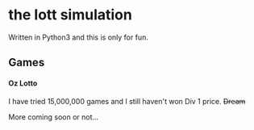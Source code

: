 # the lott simulation
Written in Python3 and this is only for fun.
## Games
#### Oz Lotto
I have tried 15,000,000 games and I still haven't won Div 1 price. ~~Dream~~

More coming soon or not...
